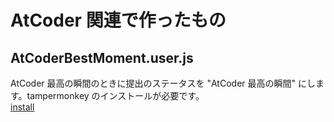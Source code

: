 # AtCoder 関連で作ったもの
## AtCoderBestMoment.user.js
AtCoder 最高の瞬間のときに提出のステータスを "AtCoder 最高の瞬間" にします。tampermonkey のインストールが必要です。\
[install](https://kito-qwer.github.io/blog/atcoder/other/AtCoderBestMoment.user.js)
